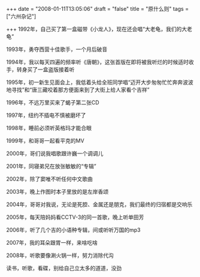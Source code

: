 +++
date = "2008-01-11T13:05:06"
draft = "false"
title = "原什么则"
tags = ["六州杂记"]

+++
1992年，自己买了第一盒磁带《小龙人》，现在还会唱“大老龟，我们的大老龟”

1993年，勇夺西营十佳歌手，一个月后破音

1994年，我以每天四遍的频率听《唐朝》，这张首版在即将被我听烂的时候适时收手，转身买了一盒盗版接着听

1995年，初一新生见面会上，我低着头给全班同学唱“迈开大步匆匆忙忙奔奔波波地寻找”和“唐三藏咬着那方便面来到了大街上给人家看个吉祥”

1996年，不远万里买来了蝎子第二张CD

1997年，纽约不插电不慎被磨坏了

1998年，睡前必须听英格玛才能合眼

1999年，和哥哥一起看平克的MV
  
2000年，哥们说我唱歌跟许巍一个调调儿
  
2001年，同寝弟兄在放张敏敏的“专辑”
  
2002年，除了窦唯不听任何中文歌曲
  
2003年，晚上作图时本子里放的是左岸香颂
  
2004年，哥哥对我说，无论是死腔、金属还是朋克，我们最终的归宿都是交响乐
  
2005年，每天陪妈妈看CCTV-3的同一首歌，晚上听单田芳
  
2006年，听了几个吉的小语种专辑，间或听听万国的mp3
  
2007年，我的耳朵跟胃一样，来啥吃啥
  
2008年，听歌要像涮火锅一样，努力消除代沟
  
读书，听歌，看碟，别给自己立太多的道道，没劲